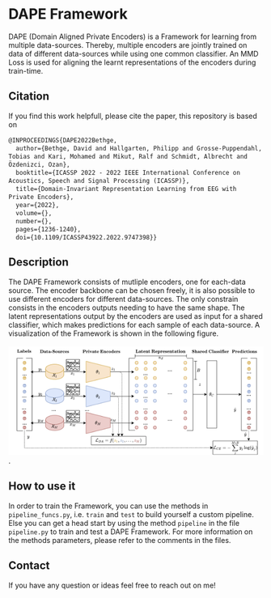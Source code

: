 # DAPE Framework
DAPE (Domain Aligned Private Encoders) is a Framework for learning from multiple data-sources. Thereby, multiple encoders are jointly trained on data of different data-sources while using one common classifier. An MMD Loss is used for aligning the learnt representations of the encoders during train-time.

## Citation
If you find this work helpfull, please cite the paper, this repository is based on
```
@INPROCEEDINGS{DAPE2022Bethge,
  author={Bethge, David and Hallgarten, Philipp and Grosse-Puppendahl, Tobias and Kari, Mohamed and Mikut, Ralf and Schmidt, Albrecht and Özdenizci, Ozan},
  booktitle={ICASSP 2022 - 2022 IEEE International Conference on Acoustics, Speech and Signal Processing (ICASSP)}, 
  title={Domain-Invariant Representation Learning from EEG with Private Encoders}, 
  year={2022},
  volume={},
  number={},
  pages={1236-1240},
  doi={10.1109/ICASSP43922.2022.9747398}}

```

## Description
The DAPE Framework consists of mutliple encoders, one for each-data source. The encoder backbone can be chosen freely, it is also possible to use different encoders for different data-sources. The only constrain consists in the encoders outputs needing to have the same shape. The latent representations output by the encoders are used as input for a shared classifier, which makes predictions for each sample of each data-source. A visualization of the Framework is shown in the following figure. <br/><br/>![DAPE Framework](img/dape_framework.png).

## How to use it
In order to train the Framework, you can use the methods in `pipeline_funcs.py`, i.e. `train` and `test` to build yourself a custom pipeline. Else you can get a head start by using the method `pipeline` in the file `pipeline.py` to train and test a DAPE Framework. For more information on the methods parameters, please refer to the comments in the files.

## Contact
If you have any question or ideas feel free to reach out on me!

